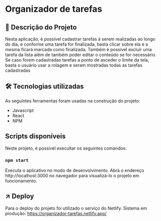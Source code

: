 # Organizador de tarefas



##  :page_facing_up: Descrição do Projeto
<p align="left">Nesta aplicação, é possível cadastrar tarefas à 
serem realizadas ao longo do dia, e conforme uma tarefa for finalizada,
basta clicar sobre ela e a mesma ficará marcada como finalizada.
Também é possível excluír uma tarefa da lista além de também poder
editar o conteúdo se for necessário. Se caso forem cadastradas tarefas
a ponto de asceder o limite da tela, basta o usuário usar a rolagem 
e seram mostradas todas as tarefas cadastradas</p>


## 🛠 Tecnologias utilizadas 
As seguintes ferramentas foram usadas na construção do projeto:
- Javascript
- React
- NPM


## Scripts disponíveis
Neste projeto, é possivél execultar os seguintes comandos:

### `npm start`
Executa o aplicativo no modo de desenvolvimento. 
Abra o endereço http://localhost:3000 no navegador para visualizá-lo o projeto em funcionamento.


##  :arrow_upper_right: Deploy
Para o deploy do projeto foi utilizado o serviço do Netlify.
Sistema em produção: https://organizador-tarefas.netlify.app/
